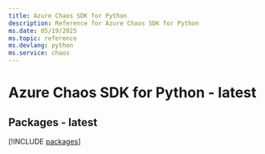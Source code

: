 ```yaml
---
title: Azure Chaos SDK for Python
description: Reference for Azure Chaos SDK for Python
ms.date: 05/19/2025
ms.topic: reference
ms.devlang: python
ms.service: chaos
---
```

# Azure Chaos SDK for Python - latest
## Packages - latest
[!INCLUDE [packages](chaos-index.md)]